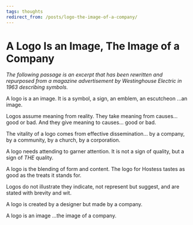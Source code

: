 ```yaml
---
tags: thoughts
redirect_from: /posts/logo-the-image-of-a-company/
---
```


# A Logo Is an Image, The Image of a Company

*The following passage is an excerpt that has been rewritten and repurposed from a magazine advertisement by Westinghouse Electric in 1963 describing symbols.*

A logo is a an image.
It is a symbol,
a sign,
an emblem,
an escutcheon
...an image.

Logos assume meaning from reality.
They take meaning from causes...
good or bad.
And they give meaning to causes...
good or bad.

The vitality of a logo
comes from effective dissemination...
by a company,
by a community,
by a church,
by a corporation.

A logo needs attending
to garner attention.
It is not a sign of quality,
but a sign of *THE* quality.

A logo is the blending
of form and content.
The logo for Hostess
tastes as good
as the treats it stands for.

Logos do not illustrate
they indicate,
not represent
but suggest,
and are stated
with brevity and wit.

A logo is created
by a designer
but made
by a company.

A logo is an image
...the image of a company.

